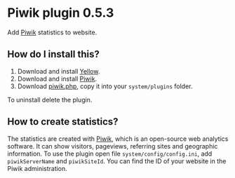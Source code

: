 Piwik plugin 0.5.3
==================
Add [Piwik](http://piwik.org) statistics to website.

How do I install this?
----------------------
1. Download and install [Yellow](https://github.com/datenstrom/yellow/).  
2. Download and install [Piwik](http://piwik.org/).  
3. Download [piwik.php](piwik.php?raw=true), copy it into your `system/plugins` folder.  

To uninstall delete the plugin.

How to create statistics?
-------------------------  
The statistics are created with [Piwik](http://piwik.org/), which is an open-source web analytics software. It can show visitors, pageviews, referring sites and geographic information. To use the plugin open file `system/config/config.ini`, add `piwikServerName` and `piwikSiteId`. You can find the ID of your website in the Piwik administration.